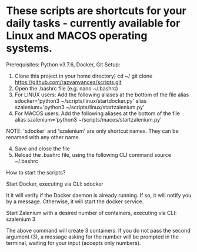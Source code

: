 # These scripts are shortcuts for your daily tasks - currently available for Linux and MACOS operating systems.
Prerequisites: Python v3.7.6, Docker, Git
Setup:
1. Clone this project in your home directory)
  cd ~/
  git clone https://github.com/razvanvancea/scripts.git
2. Open the .bashrc file (e.g. nano ~/.bashrc)
3. For LINUX users: Add the following aliases at the bottom of the file
  alias sdocker='python3 ~/scripts/linux/startdocker.py'
  alias szalenium='python3 ~/scripts/linux/startzalenium.py'
3. For MACOS users: Add the following aliases at the bottom of the file
alias szalenium='python3 ~/scripts/macos/startzalenium.py'

NOTE: 'sdocker' and 'szalenium' are only shortcut names. They can be renamed with any other name.

4. Save and close the file
5. Reload the .bashrc file, using the following CLI command
  source ~/.bashrc

How to start the scripts?

Start Docker, executing via CLI: sdocker

It it will verify if the Docker daemon is already running. If so, it will notify you by a message. Otherwise, it will start the docker service.

Start Zalenium with a desired number of containers, executing via CLI: szalenium 3

The above command will create 3 containers. If you do not pass the second argument (3), a message asking for the number will be prompted in the terminal, waiting for your input (accepts only numbers).
